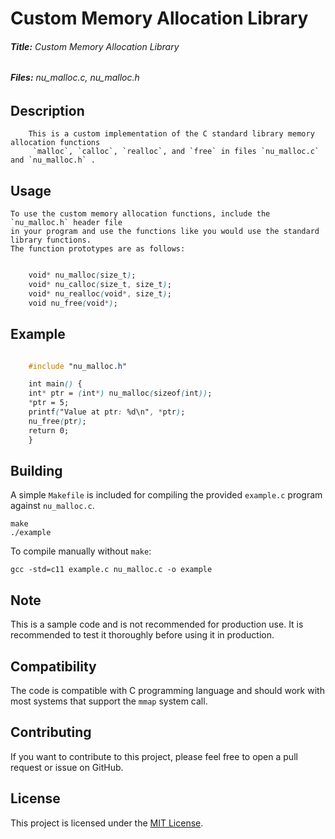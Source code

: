 # **Custom Memory Allocation Library**
###### **Title:** Custom Memory Allocation Library
###### **Files:** nu_malloc.c, nu_malloc.h

## **Description**

		This is a custom implementation of the C standard library memory allocation functions
		 `malloc`, `calloc`, `realloc`, and `free` in files `nu_malloc.c` and `nu_malloc.h` .

## **Usage**

	To use the custom memory allocation functions, include the `nu_malloc.h` header file 
	in your program and use the functions like you would use the standard library functions.
	The function prototypes are as follows:
```css

	void* nu_malloc(size_t);
	void* nu_calloc(size_t, size_t);
	void* nu_realloc(void*, size_t);
	void nu_free(void*);
```
## **Example**
```css

	#include "nu_malloc.h"

	int main() {
	int* ptr = (int*) nu_malloc(sizeof(int));
	*ptr = 5;
	printf("Value at ptr: %d\n", *ptr);
	nu_free(ptr);
	return 0;
	}
```
## **Building**

A simple `Makefile` is included for compiling the provided `example.c` program against `nu_malloc.c`.

```
make
./example
```

To compile manually without `make`:

```
gcc -std=c11 example.c nu_malloc.c -o example
```

## **Note**
This is a sample code and is not recommended for production use. It is recommended to test it thoroughly before using it in production.

## **Compatibility**
The code is compatible with C programming language and should work with most systems that support the `mmap` system call.

## **Contributing**

If you want to contribute to this project, please feel free to open a pull request or issue on GitHub.

## **License**

This project is licensed under the [MIT License](LICENSE).




